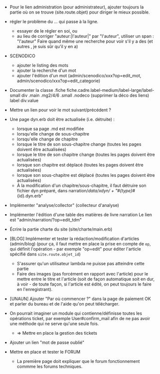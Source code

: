 * Pour le lien administration (pour administrateur), ajouter toujours la partie où on se trouve (site.route.objet) pour diriger le mieux possible.

* régler le problème du <auteur>...</auteur> qui passe à la ligne.
  * essayer de le régler en soi, ou
  * au lieu de corriger "auteur:|l'auteur|" par "<auteur>l'auteur</auteur>", utiliser un span :
  "<span class='auteur'>l'auteur</span>"
    Faire quand même une recherche pour voir s'il y a des <auteur> (et autres <personnages>, je suis sûr qu'il y en a)

* SCENODICO
  * ajouter le listing des mots
  * ajouter la recherche d'un mot
  * ajouter l'édition d'un mot (admin/scenodico/xxx?op=edit_mot, admin/scenodico/xxx?op=edit_categorie)

* Documenter la classe .fiche
  fiche.cadre.label-medium/label-large/label-small
  div     .main .mg2/4/6 .small .nodeco (supprimer la déco des liens)
    label
    div.value
* Mettre un lien pour voir le mot suivant/précédent ?

* Une page dyn.erb doit être actualisée (i.e. détruite) :
  - lorsque sa page .md est modifiée
  - lorsqu'elle change de sous-chapitre
  - lorsqu'elle change de chapitre
  - lorsque le titre de son sous-chapitre change (toutes les pages doivent être actualisées)
  - lorsque le titre de son chapitre change (toutes les pages doivent être actualisées)
  - lorsque son chapitre est déplacé (toutes les pages doivent être actualisées)
  - lorsque son sous-chapitre est déplacé (toutes les pages doivent être actualisées)
  * À la modification d'un chapitre/sous-chapitre, il faut détruire son fichier
    dyn préparé, dans narration/_data/xdyn/ + "#{type}_#{id}.dyn.erb"

* Implémenter "analyse/collector" (collecteur d'analyse)

* Implémenter l'édition d'une table des matières de livre narration
  Le lien est "admin/narration/<id livre>?op=edit_tdm"

* Écrire la partie charte du site (site/charte/main.erb)
* [BLOG] Implémenter et tester la rédaction/modification d'articles (admin/blog)
  (pour ça, il faut mettre en place la prise en compte de `op`, qui définit l'opération - par exemple "op=edit" pour éditer l'article spécifié dans `site.route.objet_id`)
  - S'assurer qu'un utilisateur lambda ne puisse pas atteindre cette partie
  - Faire des images (pas forcément en rapport avec l'article) pour le mettre entre le titre et l'article (soit de façon automatique soit en dur, à voir - de toute façon, si l'article est édité, on peut toujours le faire en l'enregistrant).


* [UNAUN] Ajouter "Par où commencer ?" dans la page de paiement OK et parler du bureau et de l'aide qu'on peut télécharger.

* On pourrait imaginer un module qui contienne/définisse toutes les opérations ticket, par exemple User#confirm_mail afin de ne pas avoir une méthode qui ne serve qu'une seule fois.
  * => Mettre en place la gestion des tickets

* Ajouter un lien "mot de passe oublié"

* Mettre en place et tester le FORUM
  * La première page doit expliquer que le forum fonctionnement commme les forums techniques.
